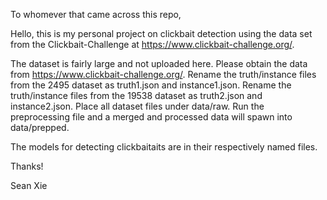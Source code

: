 To whomever that came across this repo,

  Hello, this is my personal project on clickbait detection using the data set from the Clickbait-Challenge at https://www.clickbait-challenge.org/.

  The dataset is fairly large and not uploaded here. Please obtain the data from https://www.clickbait-challenge.org/.
  Rename the truth/instance files from the 2495 dataset as truth1.json and instance1.json.
  Rename the truth/instance files from the 19538 dataset as truth2.json and instance2.json.	
  Place all dataset files under data/raw.
  Run the preprocessing file and a merged and processed data will spawn into data/prepped.

  The models for detecting clickbaitaits are in their respectively named files.

Thanks!

Sean Xie

